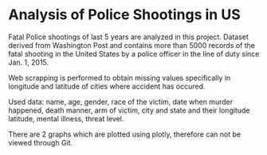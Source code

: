 # Analysis of Police Shootings in US
  Fatal Police shootings of last 5 years are analyzed in this project. Dataset derived from Washington Post and contains more than 5000 records of the fatal shooting in the United States by a police officer in the line of duty since Jan. 1, 2015.

Web scrapping is performed to obtain missing values specifically in longitude and latitude of cities where accident has occured.

Used data: name, age,	gender,	race of the victim,	date when murder happened,	death manner,	arm of victim, city and state and their longitude	latitude,	mental illness, threat level.

There are 2 graphs which are plotted using plotly, therefore can not be viewed through Git.

